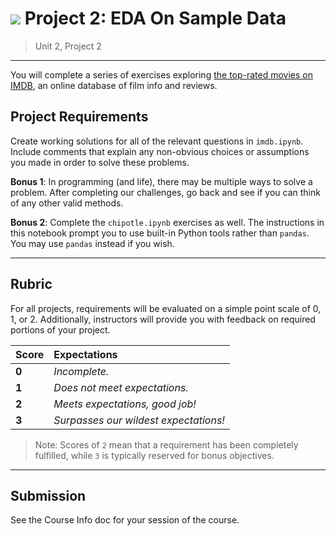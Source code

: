 # ![](https://ga-dash.s3.amazonaws.com/production/assets/logo-9f88ae6c9c3871690e33280fcf557f33.png) Project 2: EDA On Sample Data

> Unit 2, Project 2

---

You will complete a series of exercises exploring [the top-rated movies on IMDB](./data/imdb_1000.csv), an online database of film info and reviews.

## Project Requirements

Create working solutions for all of the relevant questions in `imdb.ipynb`. Include comments that explain any non-obvious choices or assumptions you made in order to solve these problems.

**Bonus 1**: In programming (and life), there may be multiple ways to solve a problem. After completing our challenges, go back and see if you can think of any other valid methods.

**Bonus 2**: Complete the `chipotle.ipynb` exercises as well. The instructions in this notebook prompt you to use built-in Python tools rather than `pandas`. You may use `pandas` instead if you wish.

---

## Rubric

For all projects, requirements will be evaluated on a simple point scale of 0, 1, or 2. Additionally, instructors will provide you with feedback on required portions of your project.

Score | Expectations
:--- | :---
**0** | _Incomplete._
**1** | _Does not meet expectations._
**2** | _Meets expectations, good job!_
**3** | _Surpasses our wildest expectations!_

> Note: Scores of `2` mean that a requirement has been completely fulfilled, while `3` is typically reserved for bonus objectives.

---

## Submission

See the Course Info doc for your session of the course.
